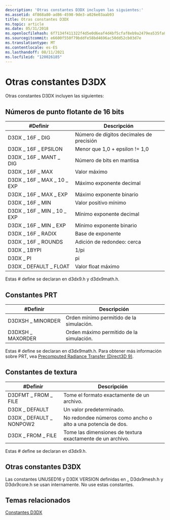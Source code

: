```yaml
---
description: 'Otras constantes D3DX incluyen las siguientes:'
ms.assetid: 4f868a80-ad86-4598-9de3-a026e03aab93
title: Otras constantes D3DX
ms.topic: article
ms.date: 05/31/2018
ms.openlocfilehash: 6f7134f411322f4d5e0d6eaf4d4bf5cfaf8eb9a2479ea535fa8e5d8f5ec12846
ms.sourcegitcommit: e6600f550f79bddfe58bd4696ac50dd52cb03d7e
ms.translationtype: MT
ms.contentlocale: es-ES
ms.lasthandoff: 08/11/2021
ms.locfileid: "120026185"
---
```

# <a name="other-d3dx-constants"></a>Otras constantes D3DX

Otras constantes D3DX incluyen las siguientes:

## <a name="16-bit-floating-point-numbers"></a>Números de punto flotante de 16 bits



| \#Definir                | Descripción                             |
|-------------------------|-----------------------------------------|
| D3DX \_ 16F \_ DIG          | Número de dígitos decimales de precisión   |
| D3DX \_ 16F \_ EPSILON      | Menor que 1,0 + epsilon != 1,0 |
| D3DX \_ 16F \_ MANT \_ DIG    | Número de bits en mantisa              |
| D3DX \_ 16F \_ MAX          | Valor máximo                           |
| D3DX \_ 16F \_ MAX \_ 10 \_ EXP | Máximo exponente decimal                |
| D3DX \_ 16F \_ MAX \_ EXP     | Máximo exponente binario                 |
| D3DX \_ 16F \_ MIN          | Valor positivo mínimo                  |
| D3DX \_ 16F \_ MIN \_ 10 \_ EXP | Mínimo exponente decimal                |
| D3DX \_ 16F \_ MIN \_ EXP     | Mínimo exponente binario                 |
| D3DX \_ 16F \_ RADIX        | Base de exponente                          |
| D3DX \_ 16F \_ ROUNDS       | Adición de redondeo: cerca                 |
| D3DX \_ 1BYPI             | 1/pi                                    |
| D3DX \_ PI                | pi                                      |
| D3DX \_ DEFAULT \_ FLOAT    | Valor float máximo                     |



 

Estas \# define se declaran en d3dx9.h y d3dx9math.h.

## <a name="prt-constants"></a>Constantes PRT



| \#Definir         | Descripción                                |
|------------------|--------------------------------------------|
| D3DXSH \_ MINORDER | Orden mínimo permitido de la simulación.  |
| D3DXSH \_ MAXORDER | Orden máximo permitido de la simulación. |



 

Estas \# define se declaran en d3dx9math.h. Para obtener más información sobre PRT, vea [Precomputed Radiance Transfer (Direct3D 9)](precomputed-radiance-transfer.md).

## <a name="texture-constants"></a>Constantes de textura



| \#Definir               | Descripción                                                        |
|------------------------|--------------------------------------------------------------------|
| D3DFMT \_ FROM \_ FILE     | Tome el formato exactamente de un archivo.                               |
| D3DX \_ DEFAULT          | Un valor predeterminado.                                                   |
| D3DX \_ DEFAULT \_ NONPOW2 | No redondee números como ancho o alto a una potencia de dos. |
| D3DX \_ FROM \_ FILE       | Tome las dimensiones de textura exactamente de un archivo.                   |



 

Estas \# define se declaran en d3dx9.h.

## <a name="other-d3dx-constants"></a>Otras constantes D3DX

Las constantes UNUSED16 y D3DX VERSION definidas en \_ D3dx9mesh.h y D3dx9core.h se usan internamente. No use estas constantes.

## <a name="related-topics"></a>Temas relacionados

<dl> <dt>

[Constantes D3DX](dx9-graphics-reference-d3dx-constants.md)
</dt> </dl>

 

 



